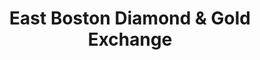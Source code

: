---
title: "East Boston Diamond & Gold Exchange"
url: /east-boston/east-boston-diamond-und-gold-exchange/
shop: Schmuck
---